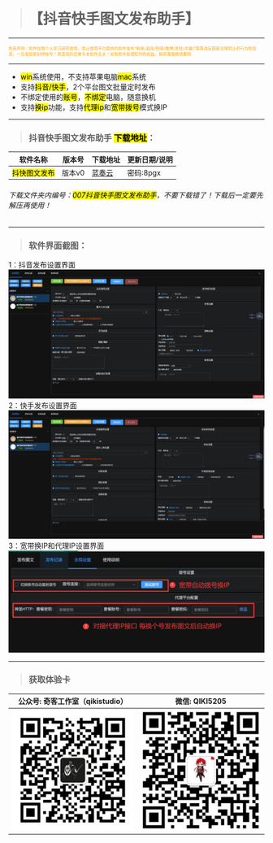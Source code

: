 > # 【抖音快手图文发布助手】

---
<p style="font-size: 8px; color:orange">免责声明：软件仅限个人学习研究使用，禁止使用平台提供的软件发布“刷单/返现/色情/赌博/洗钱/诈骗/”等等违反国家法律禁止的行为和信息，一旦发现即封停账号！其造成的后果与本软件无关！如有软件有侵犯你的权益，联系客服修改删除.</p>

---

- <mark>win</mark>系统使用，不支持苹果电脑<mark>mac</mark>系统
- 支持<mark>抖音/快手</mark>，2个平台图文批量定时发布
- 不绑定使用的<mark>账号</mark>，<mark>不绑定</mark>电脑，随意换机
- 支持<mark>换ip</mark>功能，支持<mark>代理ip</mark>和<mark>宽带拨号</mark>模式换IP

---

> ### 抖音快手图文发布助手  <mark>下载地址</mark>：

| 软件名称                       | 版本号     | 下载地址                                     | 更新日期/说明             |
| -------------------------- | ------- | ---------------------------------------------- | ------------------- |
| <mark>抖快图文发布</mark>   | 版本v0 | [蓝奏云](https://ww0.lanzoul.com/b00y6f7ib)     |  密码:8pgx |

###### 下载文件夹内编号：<mark>007抖音快手图文发布助手</mark>，不要下载错了！下载后一定要先解压再使用！

---

> ### 软件界面截图：

1：抖音发布设置界面
![输入图片说明](PublishDKtuwen.assets/1dy.png)
2：快手发布设置界面
![输入图片说明](PublishDKtuwen.assets/2ks.png)
3：宽带换IP和代理IP设置界面
![输入图片说明](PublishDKtuwen.assets/3IP.png)

----

> ### 获取体验卡

| 公众号: 奇客工作室（qikistudio）       | 微信: QIKI5205                |
| ---------------------------- | --------------------------- |
| ![输入图片说明](../static/gzh.png) | ![输入图片说明](../static/wx.png) |
